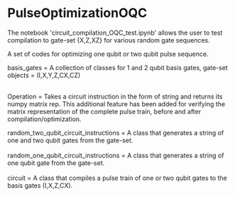 # PulseOptimizationOQC


The notebook 'circuit_compilation_OQC_test.ipynb' allows the user to test compilation to gate-set {X,Z,XZ} for various random gate sequences.


A set of codes for optimizing one qubit or two qubit pulse sequence.

basis_gates = A collection of classes for 1 and 2 qubit basis gates, gate-set objects = (I,X,Y,Z,CX,CZ)<br>

<br> Operation = Takes a circuit instruction in the form of string and returns its numpy matrix rep. This additional feature has been added for verifying the matrix representation of the complete pulse train, before and after compilation/optimization.<br>

random_two_qubit_circuit_instructions = A class that generates a string of one and two qubit gates from the gate-set.<br>
<br>
random_one_qubit_circuit_instructions = A class that generates a string of one qubit gate from the gate-set.<br>
<br>
circuit = A class that compiles a pulse train of one or two qubit gates to the basis gates (I,X,Z,CX).


